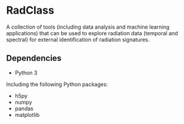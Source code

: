 # RadClass

A collection of tools (including data analysis and machine learning applications) that can be used to explore radiation data (temporal and spectral) for external identification of radiation signatures.

## Dependencies

* Python 3

Including the following Python packages:

* h5py
* numpy
* pandas
* matplotlib
